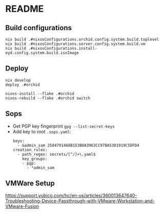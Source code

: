 # README

## Build configurations

```
nix build .#nixosConfigurations.orchid.config.system.build.toplevel
nix build .#nixosConfigurations.server.config.system.build.vm
nix build .#nixosConfigurations.install-eyd.config.system.build.isoImage
```

## Deploy

```
nix develop
deploy .#orchid

nixos-install --flake .#orchid
nixos-rebuild --flake .#orchid switch
```

## Sops

- Get PGP key fingerprint `gpg --list-secret-keys`
- Add key to root `.sops.yaml`:
  ```
  keys:
    - &admin_sam 2504791468B153B8A3963CC97BA53D1919C5DFD4
  creation_rules:
    - path_regex: secrets/[^/]+\.yaml$
      key_groups:
      - pgp:
        - *admin_sam
  ```

## VMWare Setup

https://support.yubico.com/hc/en-us/articles/360013647640-Troubleshooting-Device-Passthrough-with-VMware-Workstation-and-VMware-Fusion
